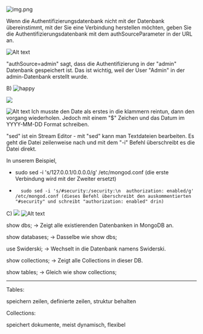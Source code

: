 ![img.png](img.png)

Wenn die Authentifizierungsdatenbank nicht mit der Datenbank übereinstimmt, mit der Sie eine Verbindung herstellen möchten, geben Sie die Authentifizierungsdatenbank mit dem authSourceParameter in der URL an.

![Alt text](image.png)

"authSource=admin" sagt, dass die Authentifizierung in der "admin" Datenbank gespeichert ist. Das ist wichtig, weil der User "Admin" in der admin-Datenbank erstellt wurde. 

B)
![happy](image-1.png)

![](image-2.png)

![Alt text](image-3.png)
Ich musste den Date als erstes in die klammern reintun, dann den vorgang wiederholen. Jedoch mit einem "$" Zeichen und das Datum im YYYY-MM-DD Format schreiben. 

"sed" ist ein Stream Editor - mit "sed" kann man Textdateien bearbeiten. Es geht die Datei zeilenweise nach und mit dem "-i" Befehl überschreibt es die Datei direkt.

In unserem Beispiel,
- sudo sed -i 's/127.0.0.1/0.0.0.0/g' /etc/mongod.conf
(die erste Verbindung wird mit der Zweiter ersetzt)
-       sudo sed -i 's/#security:/security:\n  authorization: enabled/g' /etc/mongod.conf (dieses Befehl überschreibt den auskommentierten "#security" und schreibt "authorization: enabled" drin)

C)
![](image-4.png)
![Alt text](image-5.png)

show dbs; -> Zeigt alle existierenden Datenbanken in MongoDB an.

show databases; -> Dasselbe wie show dbs;

use Swiderski; -> Wechselt in die Datenbank namens Swiderski.

show collections; -> Zeigt alle Collections in dieser DB.

show tables; -> Gleich wie show collections;

---
Tables:

speichern zeilen, definierte zeilen, struktur behalten

Collections:

speichert dokumente, meist dynamisch, flexibel

